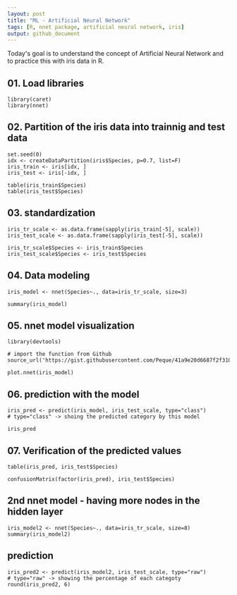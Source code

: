 ```yaml
---
layout: post
title: "ML - Artificial Neural Network"
tags: [R, nnet package, artificial neural network, iris]
output: github_document
---
```

Today's goal is to understand the concept of Artificial Neural Network and to practice this with iris data in R. 


## 01. Load libraries
```{r}
library(caret)
library(nnet)
```

## 02. Partition of the iris data into trainnig and test data
```{r}
set.seed(0)
idx <- createDataPartition(iris$Species, p=0.7, list=F)
iris_train <- iris[idx, ]
iris_test <- iris[-idx, ]
```

```{r}
table(iris_train$Species)
table(iris_test$Species)
```

## 03. standardization 
```{r}
iris_tr_scale <- as.data.frame(sapply(iris_train[-5], scale))
iris_test_scale <- as.data.frame(sapply(iris_test[-5], scale))
```

```{r}
iris_tr_scale$Species <- iris_train$Species
iris_test_scale$Species <- iris_test$Species
```

## 04. Data modeling
```{r}
iris_model <- nnet(Species~., data=iris_tr_scale, size=3)
```

```{r}
summary(iris_model)
```

## 05. nnet model visualization
```{r}
library(devtools)

# import the function from Github
source_url('https://gist.githubusercontent.com/Peque/41a9e20d6687f2f3108d/raw/85e14f3a292e126f1454864427e3a189c2fe33f3/nnet_plot_update.r')

plot.nnet(iris_model)
```

## 06. prediction with the model
```{r}
iris_pred <- predict(iris_model, iris_test_scale, type="class") 
# type="class" -> shoing the predicted category by this model

iris_pred
```

## 07. Verification of the predicted values
```{r}
table(iris_pred, iris_test$Species)
```

```{r}
confusionMatrix(factor(iris_pred), iris_test$Species)
```

## 2nd nnet model - having more nodes in the hidden layer 
```{r}
iris_model2 <- nnet(Species~., data=iris_tr_scale, size=8)
summary(iris_model2)
```

## prediction 
```{r}
iris_pred2 <- predict(iris_model2, iris_test_scale, type="raw") 
# type="raw" -> showing the percentage of each categoty 
round(iris_pred2, 6)
```

